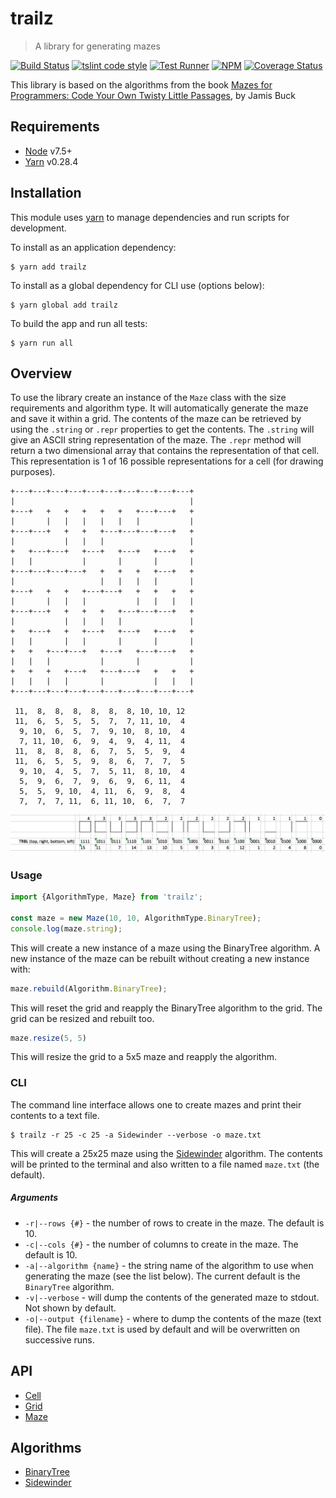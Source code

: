 # trailz

> A library for generating mazes

[![Build Status](https://travis-ci.org/jmquigley/trailz.svg?branch=master)](https://travis-ci.org/jmquigley/trailz)
[![tslint code style](https://img.shields.io/badge/code_style-TSlint-5ed9c7.svg)](https://palantir.github.io/tslint/)
[![Test Runner](https://img.shields.io/badge/testing-ava-blue.svg)](https://github.com/avajs/ava)
[![NPM](https://img.shields.io/npm/v/trailz.svg)](https://www.npmjs.com/package/trailz)
[![Coverage Status](https://coveralls.io/repos/github/jmquigley/trailz/badge.svg?branch=master)](https://coveralls.io/github/jmquigley/trailz?branch=master)

This library is based on the algorithms from the book [Mazes for Programmers: Code Your Own Twisty Little Passages](https://www.amazon.com/Mazes-Programmers-Twisty-Little-Passages/dp/1680500554/ref=sr_1_1?ie=UTF8&qid=1503783819&sr=8-1&keywords=Mazes+for+programmers), by Jamis Buck


## Requirements

- [Node](https://nodejs.org/en/) v7.5+
- [Yarn](https://yarnpkg.com) v0.28.4


## Installation

This module uses [yarn](https://yarnpkg.com/en/) to manage dependencies and run scripts for development.

To install as an application dependency:
```
$ yarn add trailz
```

To install as a global dependency for CLI use (options below):
```
$ yarn global add trailz
```

To build the app and run all tests:
```
$ yarn run all
```


## Overview

To use the library create an instance of the `Maze` class with the size requirements and algorithm type.  It will automatically generate the maze and save it within a grid.  The contents of the maze can be retrieved by using the `.string` or `.repr` properties to get the contents.  The `.string` will give an ASCII string representation of the maze.  The `.repr` method will return a two dimensional array that contains the representation of that cell.  This representation is 1 of 16 possible representations for a cell (for drawing purposes).

```
+---+---+---+---+---+---+---+---+---+---+
|                                       |
+---+   +   +   +   +   +   +---+---+   +
|       |   |   |   |   |   |           |
+---+---+   +   +   +---+---+---+---+   +
|           |   |   |                   |
+   +---+---+   +---+   +---+   +---+   +
|   |           |       |       |       |
+---+---+---+---+   +   +   +   +---+   +
|                   |   |   |   |       |
+---+   +   +   +---+---+   +   +   +   +
|       |   |   |           |   |   |   |
+---+---+   +   +   +   +---+---+---+   +
|           |   |   |   |               |
+   +---+   +   +---+   +---+   +---+   +
|   |       |   |       |       |       |
+   +   +---+---+   +---+   +---+---+   +
|   |   |           |       |           |
+   +   +   +---+   +---+---+   +   +   +
|   |   |   |       |           |   |   |
+---+---+---+---+---+---+---+---+---+---+

 11,  8,  8,  8,  8,  8,  8, 10, 10, 12
 11,  6,  5,  5,  5,  7,  7, 11, 10,  4
  9, 10,  6,  5,  7,  9, 10,  8, 10,  4
  7, 11, 10,  6,  9,  4,  9,  4, 11,  4
 11,  8,  8,  8,  6,  7,  5,  5,  9,  4
 11,  6,  5,  5,  9,  8,  6,  7,  7,  5
  9, 10,  4,  5,  7,  5, 11,  8, 10,  4
  5,  9,  6,  7,  9,  6,  9,  6, 11,  4
  5,  5,  9, 10,  4, 11,  6,  9,  8,  4
  7,  7,  7, 11,  6, 11, 10,  6,  7,  7
```

![SREPR Values](srepr-values.png)


### Usage

```javascript
import {AlgorithmType, Maze} from 'trailz';

const maze = new Maze(10, 10, AlgorithmType.BinaryTree);
console.log(maze.string);
```

This will create a new instance of a maze using the BinaryTree algorithm.  A new instance of the maze can be rebuilt without creating a new instance with:

```javascript
maze.rebuild(Algorithm.BinaryTree);
```

This will reset the grid and reapply the BinaryTree algorithm to the grid.  The grid can be resized and rebuilt too.

```javascript
maze.resize(5, 5)
```

This will resize the grid to a 5x5 maze and reapply the algorithm.

### CLI

The command line interface allows one to create mazes and print their contents to a text file.

```
$ trailz -r 25 -c 25 -a Sidewinder --verbose -o maze.txt
```

This will create a 25x25 maze using the [Sidewinder](docs/lib/sidewinder.md) algorithm.  The contents will be printed to the terminal and also written to a file named `maze.txt` (the default).

##### Arguments

- `-r|--rows {#}` - the number of rows to create in the maze.  The default is 10.
- `-c|--cols {#}` - the number of columns to create in the maze.  The default is 10.
- `-a|--algorithm {name}` - the string name of the algorithm to use when generating the maze (see the list below).  The current default is the `BinaryTree` algorithm.
- `-v|--verbose` - will dump the contents of the generated maze to stdout.  Not shown by default.
- `-o|--output {filename}` - where to dump the contents of the maze (text file).  The file `maze.txt` is used by default and will be overwritten on successive runs.


## API

- [Cell](docs/lib/cell.md)
- [Grid](docs/lib/grid.md)
- [Maze](docs/lib/maze.md)


## Algorithms

- [BinaryTree](docs/lib/binarytree.md)
- [Sidewinder](docs/lib/sidewinder.md)
